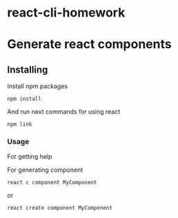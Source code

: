 # react-cli-homework

# Generate react components


## Installing

Install npm packages

```
npm install
```

And run next commands for using react

```
npm link
```

### Usage
For getting help

For generating component

```
react c component MyComponent
```

or

```
react create component MyComponent
```
